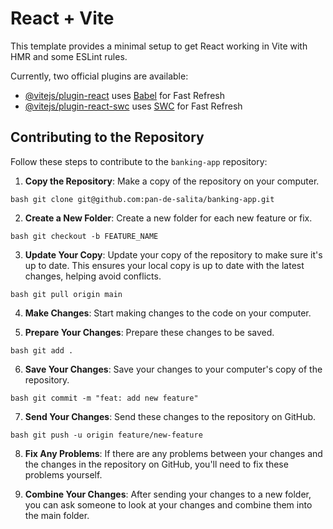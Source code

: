 # React + Vite

This template provides a minimal setup to get React working in Vite with HMR and some ESLint rules.

Currently, two official plugins are available:

- [@vitejs/plugin-react](https://github.com/vitejs/vite-plugin-react/blob/main/packages/plugin-react/README.md) uses [Babel](https://babeljs.io/) for Fast Refresh
- [@vitejs/plugin-react-swc](https://github.com/vitejs/vite-plugin-react-swc) uses [SWC](https://swc.rs/) for Fast Refresh

## Contributing to the Repository

Follow these steps to contribute to the `banking-app` repository:

1. **Copy the Repository**: Make a copy of the repository on your computer.

```
bash git clone git@github.com:pan-de-salita/banking-app.git
```


2. **Create a New Folder**: Create a new folder for each new feature or fix.

```
bash git checkout -b FEATURE_NAME
```


3. **Update Your Copy**: Update your copy of the repository to make sure it's up to date. This ensures your local copy is up to date with the latest changes, helping avoid conflicts.

```
bash git pull origin main
```


4. **Make Changes**: Start making changes to the code on your computer.


5. **Prepare Your Changes**: Prepare these changes to be saved.

```
bash git add .
```


6. **Save Your Changes**: Save your changes to your computer's copy of the repository.

```
bash git commit -m "feat: add new feature"
```


7. **Send Your Changes**: Send these changes to the repository on GitHub.

```
bash git push -u origin feature/new-feature
```


8. **Fix Any Problems**: If there are any problems between your changes and the changes in the repository on GitHub, you'll need to fix these problems yourself.


9. **Combine Your Changes**: After sending your changes to a new folder, you can ask someone to look at your changes and combine them into the main folder.

